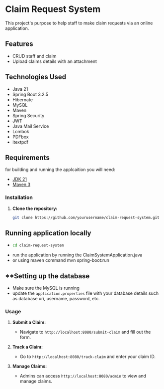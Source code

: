 # **Claim Request System**
This project's purpose to help staff to make claim requests via an online application.

## **Features**
- CRUD staff and claim
- Upload claims details with an attachment

## Technologies Used
- Java 21
- Spring Boot 3.2.5
- Hibernate
- MySQL
- Maven
- Spring Security
- JWT
- Java Mail Service
- Lombok
- PDFbox
- itextpdf

## **Requirements**
for building and running the applcaition you will need:

- [JDK 21](https://www.oracle.com/my/java/technologies/downloads/#jdk21-windows)
- [Maven 3](https://maven.apache.org/download.cgi)

### Installation

1. **Clone the repository:**
   ```bash
   git clone https://github.com/yourusername/claim-request-system.git

## **Running application locally**
- ``` bash
  cd claim-request-system
- run the application by running the ClaimSystemApplication.java
- or using maven command mvn spring-boot:run


## **Setting up the database
- Make sure the MySQL is running
- update the `application.properties` file with your database details such as database uri, username, password, etc.

### Usage

1. **Submit a Claim:**
   - Navigate to `http://localhost:8080/submit-claim` and fill out the form.

2. **Track a Claim:**
   - Go to `http://localhost:8080/track-claim` and enter your claim ID.

3. **Manage Claims:**
   - Admins can access `http://localhost:8080/admin` to view and manage claims.
